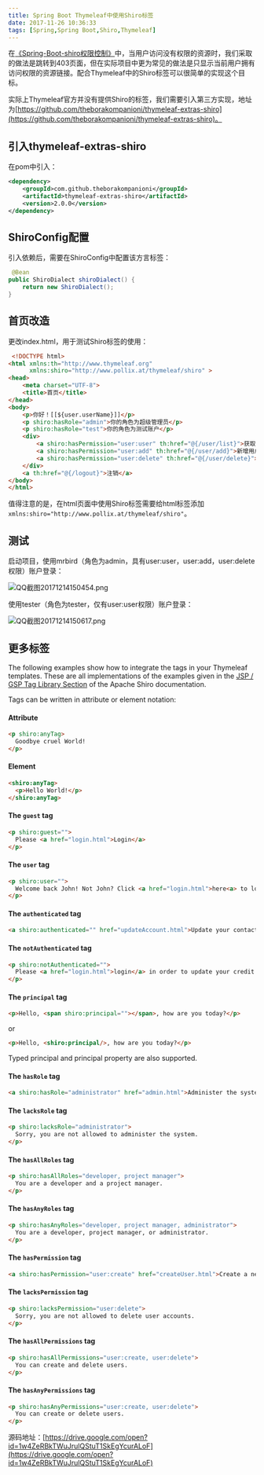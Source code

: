 ```yaml
---
title: Spring Boot Thymeleaf中使用Shiro标签
date: 2017-11-26 10:36:33
tags: [Spring,Spring Boot,Shiro,Thymeleaf]
---
```

在[《Spring-Boot-shiro权限控制》](/Spring-Boot-Shiro权限控制.html)中，当用户访问没有权限的资源时，我们采取的做法是跳转到403页面，但在实际项目中更为常见的做法是只显示当前用户拥有访问权限的资源链接。配合Thymeleaf中的Shiro标签可以很简单的实现这个目标。

实际上Thymeleaf官方并没有提供Shiro的标签，我们需要引入第三方实现，地址为[https://github.com/theborakompanioni/thymeleaf-extras-shiro](https://github.com/theborakompanioni/thymeleaf-extras-shiro)。
<!--more-->
## 引入thymeleaf-extras-shiro
在pom中引入：
```xml
<dependency>
    <groupId>com.github.theborakompanioni</groupId>
    <artifactId>thymeleaf-extras-shiro</artifactId>
    <version>2.0.0</version>
</dependency>
```
## ShiroConfig配置
引入依赖后，需要在ShiroConfig中配置该方言标签：
```java
 @Bean
public ShiroDialect shiroDialect() {
    return new ShiroDialect();
}
```
## 首页改造
更改index.html，用于测试Shiro标签的使用：
```html
 <!DOCTYPE html>
<html xmlns:th="http://www.thymeleaf.org" 
      xmlns:shiro="http://www.pollix.at/thymeleaf/shiro" >
<head>
    <meta charset="UTF-8">
    <title>首页</title>
</head>
<body>
    <p>你好！[[${user.userName}]]</p>
    <p shiro:hasRole="admin">你的角色为超级管理员</p>
    <p shiro:hasRole="test">你的角色为测试账户</p>
    <div>
        <a shiro:hasPermission="user:user" th:href="@{/user/list}">获取用户信息</a>
        <a shiro:hasPermission="user:add" th:href="@{/user/add}">新增用户</a>
        <a shiro:hasPermission="user:delete" th:href="@{/user/delete}">删除用户</a>
    </div>
    <a th:href="@{/logout}">注销</a>
</body>
</html>
```
值得注意的是，在html页面中使用Shiro标签需要给html标签添加`xmlns:shiro="http://www.pollix.at/thymeleaf/shiro"`。
## 测试
启动项目，使用mrbird（角色为admin，具有user:user，user:add，user:delete权限）账户登录：

![QQ截图20171214150454.png](img/QQ截图20171214150454.png)

使用tester（角色为tester，仅有user:user权限）账户登录：

![QQ截图20171214150617.png](img/QQ截图20171214150617.png)

## 更多标签
The following examples show how to integrate the tags in your Thymeleaf templates.
These are all implementations of the examples given in the [JSP / GSP Tag Library Section](http://shiro.apache.org/web.html#Web-JSP%252FGSPTagLibrary) of the Apache Shiro documentation.

Tags can be written in attribute or element notation:

#### Attribute
```html
<p shiro:anyTag>
  Goodbye cruel World!
</p>
```

#### Element
```html
<shiro:anyTag>
  <p>Hello World!</p>
</shiro:anyTag>
```

#### The `guest` tag
```html
<p shiro:guest="">
  Please <a href="login.html">Login</a>
</p>
```

#### The `user` tag
```html
<p shiro:user="">
  Welcome back John! Not John? Click <a href="login.html">here<a> to login.
</p>
```

#### The `authenticated` tag
```html
<a shiro:authenticated="" href="updateAccount.html">Update your contact information</a>
```

#### The `notAuthenticated` tag
```html
<p shiro:notAuthenticated="">
  Please <a href="login.html">login</a> in order to update your credit card information.
</p>
```

#### The `principal` tag
```html
<p>Hello, <span shiro:principal=""></span>, how are you today?</p>
```
or
```html
<p>Hello, <shiro:principal/>, how are you today?</p>
```

Typed principal and principal property are also supported.

#### The `hasRole` tag
```html
<a shiro:hasRole="administrator" href="admin.html">Administer the system</a>
```

#### The `lacksRole` tag
```html
<p shiro:lacksRole="administrator">
  Sorry, you are not allowed to administer the system.
</p>
```

#### The `hasAllRoles` tag
```html
<p shiro:hasAllRoles="developer, project manager">
  You are a developer and a project manager.
</p>
```

#### The `hasAnyRoles` tag
```html
<p shiro:hasAnyRoles="developer, project manager, administrator">
  You are a developer, project manager, or administrator.
</p>
```

#### The `hasPermission` tag
```html
<a shiro:hasPermission="user:create" href="createUser.html">Create a new User</a>
```

#### The `lacksPermission` tag
```html
<p shiro:lacksPermission="user:delete">
  Sorry, you are not allowed to delete user accounts.
</p>
```

#### The `hasAllPermissions` tag
```html
<p shiro:hasAllPermissions="user:create, user:delete">
  You can create and delete users.
</p>
```

#### The `hasAnyPermissions` tag
```html
<p shiro:hasAnyPermissions="user:create, user:delete">
  You can create or delete users.
</p>
```

源码地址：[https://drive.google.com/open?id=1w4ZeRBkTWuJrulQStuT1SkEgYcurALoF](https://drive.google.com/open?id=1w4ZeRBkTWuJrulQStuT1SkEgYcurALoF)